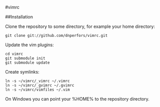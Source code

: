 #vimrc

##Installation

Clone the repository to some directory, for example your home directory:

    git clone git://github.com/dnperfors/vimrc.git

Update the vim plugins:

    cd vimrc
    git submodule init
    git submodule update

Create symlinks:

    ln -s ~/vimrc/_vimrc ~/.vimrc
    ln -s ~/vimrc/_gvimrc ~/.gvimrc
    ln -s ~/vimrc/vimfiles ~/.vim

On Windows you can point your %HOME% to the repository directory.
